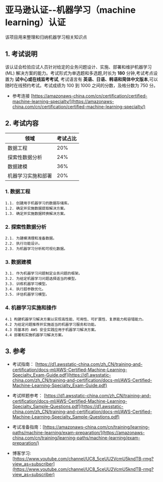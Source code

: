 # 亚马逊认证--机器学习（machine learning）认证

该项目用来整理和归纳机器学习相关知识点

## 1. 考试说明

该认证会检验应试人员针对给定的业务问题设计、实施、部署和维护机器学习 (ML) 解决方案的能力。考试形式为单选题和多选题,时长为 **180** 分钟,考试考点设置为 **试中心或在线监考考试**, 考试语言有 **英语、日语、韩语和简体中文版本**,可以随时在线预约考试。考试成绩为 100 到 1000 之间的分数，及格分数为 750 分。

- 参考连接 [https://amazonaws-china.com/cn/certification/certified-machine-learning-specialty/](https://amazonaws-china.com/cn/certification/certified-machine-learning-specialty/)


## 2. 考试内容

| 领域 | 考试占比 |
| -- | -- |
| 数据工程 | 20% |
| 探索性数据分析 | 24% |
| 数据建模 | 36% |
| 机器学习实施和部署 | 20% |


### 1. 数据工程

    1.1. 创建用于机器学习的数据存储库。
    1.2. 确定并实施数据提取解决方案。
    1.3. 确定并实施数据转换解决方案。

### 2. 探索性数据分析

    2.1. 为建模清理和准备数据。
    2.2. 执行功能设计。
    2.3. 为机器学习分析和可视化数据。

### 3. 数据建模

    3.1. 作为机器学习问题制定业务问题的框架。
    3.2. 为给定机器学习问题选择适当的模型。
    3.3. 训练机器学习模型。
    3.4. 执行超参数优化。
    3.5. 评估机器学习模型。

### 4. 机器学习实施和操作

    4.1 构建机器学习解决方案以实现高性能、可用性、可扩展性、复原能力和容错能力。
    4.2 为给定问题推荐并实施适当的机器学习服务和功能。
    4.3 将基本的 AWS 安全实践应用于机器学习解决方案。
    4.4 部署和实施机器学习解决方案。



## 3. 参考

- 考试指南： [https://d1.awsstatic-china.com/zh_CN/training-and-certification/docs-ml/AWS-Certified-Machine-Learning-Specialty_Exam-Guide.pdf](https://d1.awsstatic-china.com/zh_CN/training-and-certification/docs-ml/AWS-Certified-Machine-Learning-Specialty_Exam-Guide.pdf)

- 考试样题参考： [https://d1.awsstatic-china.com/zh_CN/training-and-certification/docs-ml/AWS-Certified-Machine-Learning-Specialty_Sample-Questions.pdf](https://d1.awsstatic-china.com/zh_CN/training-and-certification/docs-ml/AWS-Certified-Machine-Learning-Specialty_Sample-Questions.pdf)

- 考试准备指南：[https://amazonaws-china.com/cn/training/learning-paths/machine-learning/exam-preparation/](https://amazonaws-china.com/cn/training/learning-paths/machine-learning/exam-preparation/)

- 博客学习: [https://www.youtube.com/channel/UC8_5ceUU2VcmU5kndTB-rmg?view_as=subscriber](https://www.youtube.com/channel/UC8_5ceUU2VcmU5kndTB-rmg?view_as=subscriber)

